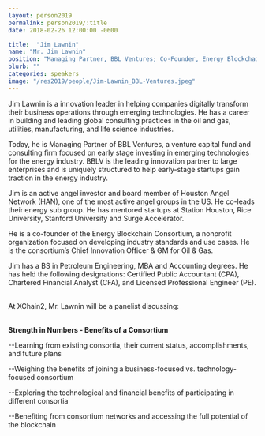 ```yaml
---
layout: person2019
permalink: person2019/:title
date: 2018-02-26 12:00:00 -0600

title:  "Jim Lawnin"
name: "Mr. Jim Lawnin"
position: "Managing Partner, BBL Ventures; Co-Founder, Energy Blockchain Consortium"
blurb: ""
categories: speakers
image: "/res2019/people/Jim-Lawnin_BBL-Ventures.jpeg"
---
```

Jim Lawnin is a innovation leader in helping companies digitally transform their business operations through emerging technologies. He has a career in building and leading global consulting practices in the oil and gas, utilities, manufacturing, and life science industries. 

Today, he is Managing Partner of BBL Ventures, a venture capital fund and consulting firm focused on early stage investing in emerging technologies for the energy industry. BBLV is the leading innovation partner to large enterprises and is uniquely structured to help early-stage startups gain traction in the energy industry. 

Jim is an active angel investor and board member of Houston Angel Network (HAN), one of the most active angel groups in the US. He co-leads their energy sub group. He has mentored startups at Station Houston, Rice University, Stanford University and Surge Accelerator. 

He is a co-founder of the Energy Blockchain Consortium, a nonprofit organization focused on developing industry standards and use cases. He is the consortium’s Chief Innovation Officer & GM for Oil & Gas. 

Jim has a BS in Petroleum Engineering, MBA and Accounting degrees. He has held the following designations: Certified Public Accountant (CPA), Chartered Financial Analyst (CFA), and Licensed Professional Engineer (PE).

<br>
At XChain2, Mr. Lawnin will be a panelist discussing:
<br>
<br>
<p><b>Strength in Numbers - Benefits of a Consortium</b></p>

<p>--Learning from existing consortia, their current status, accomplishments, and future plans</p>
<p>--Weighing the benefits of joining a business-focused vs. technology-focused consortium</p>
<p>--Exploring the technological and financial benefits of participating in different consortia</p>
<p>--Benefiting from consortium networks and accessing the full potential of the blockchain</p>
